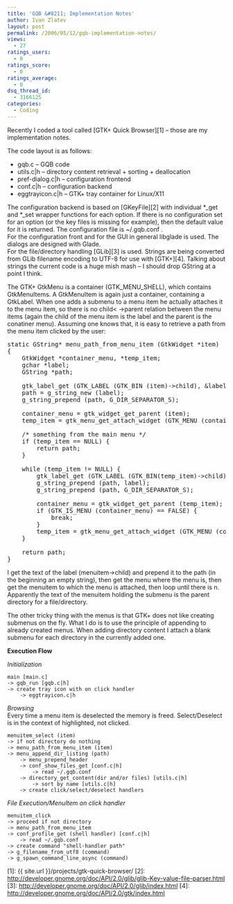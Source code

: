 ```yaml
---
title: 'GQB &#8211; Implementation Notes'
author: Ivan Zlatev
layout: post
permalink: /2006/05/12/gqb-implementation-notes/
views:
  - 27
ratings_users:
  - 0
ratings_score:
  - 0
ratings_average:
  - 0
dsq_thread_id:
  - 3166125
categories:
  - Coding
---
```

Recently I coded a tool called [GTK+ Quick Browser][1] &#8211; those are my implementation notes.

The code layout is as follows:  
* gqb.c &#8211; GQB code  
* utils.c|h &#8211; directory content retrieval + sorting + deallocation  
* pref-dialog.c|h &#8211; configuration frontend  
* conf.c|h &#8211; configuration backend  
* eggtrayicon.c|h &#8211; GTK+ tray container for Linux/X11

The configuration backend is based on [GKeyFile][2] with individual \*\_get and \*\_set wrapper functions for each option. If there is no configuration set for an option (or the key files is missing for example), then the default value for it is returned. The configuration file is ~/.gqb.conf .  
For the configuration front and for the GUI in general libglade is used. The dialogs are designed with Glade.  
For the file/directory handling [GLib][3] is used. Strings are being converted from GLib filename encoding to UTF-8 for use with [GTK+][4]. Talking about strings the current code is a huge mish mash &#8211; I should drop GString at a point I think.

The GTK+ GtkMenu is a container (GTK\_MENU\_SHELL), which contains GtkMenuItems. A GtkMenuItem is again just a container, containing a GtkLabel. When one adds a submenu to a menu item he actually attaches it to the menu item, so there is no child< ->parent relation between the menu items (again the child of the menu item is the label and the parent is the conatiner menu). Assuming one knows that, it is easy to retrieve a path from the menu item clicked by the user:

<pre lang="C">static GString* menu_path_from_menu_item (GtkWidget *item)
{
	GtkWidget *container_menu, *temp_item;
	gchar *label;
	GString *path;

	gtk_label_get (GTK_LABEL (GTK_BIN (item)-&gt;child), &label);
	path = g_string_new (label);
	g_string_prepend (path, G_DIR_SEPARATOR_S);	

	container_menu = gtk_widget_get_parent (item);
	temp_item = gtk_menu_get_attach_widget (GTK_MENU (container_menu));

	/* something from the main menu */
	if (temp_item == NULL) {
		return path;
	}

	while (temp_item != NULL) {
		gtk_label_get (GTK_LABEL (GTK_BIN(temp_item)-&gt;child), &label);
		g_string_prepend (path, label);
		g_string_prepend (path, G_DIR_SEPARATOR_S);

		container_menu = gtk_widget_get_parent (temp_item);
		if (GTK_IS_MENU (container_menu) == FALSE) {
			break;
		}
		temp_item = gtk_menu_get_attach_widget (GTK_MENU (container_menu));
	}

	return path;
}</pre>

I get the text of the label (menuitem->child) and prepend it to the path (in the beginning an empty string), then get the menu where the menu is, then get the menuitem to which the menu is attached, then loop until there is n. Apparently the text of the menuitem holding the submenu is the parent directory for a file/directory.

The other tricky thing with the menus is that GTK+ does not like creating submenus on the fly. What I do is to use the principle of appending to already created menus. When adding directory content I attach a blank submenu for each directory in the currently added one.

**Execution Flow**

*Initialization*

    main [main.c]
    -> gqb_run [gqb.c|h]
    -> create tray icon with on click handler
    	-> eggtrayicon.c|h

*Browsing*  
Every time a menu item is deselected the memory is freed. Select/Deselect is in the context of highlighted, not clicked.

    menuitem_select (item)
    -> if not directory do nothing
    -> menu_path_from_menu_item (item)
    -> menu_append_dir_listing (path)
    	-> menu_prepend_header
    	-> conf_show_files_get [conf.c|h]
    		-> read ~/.gqb.conf
    	-> directory_get_content(dir and/or files) [utils.c|h]
    		-> sort by name [utils.c|h]
    	-> create click/select/deselect handlers

*File Execution/MenuItem on click handler*

    menuitem_click
    -> proceed if not directory
    -> menu_path_from_menu_item
    -> conf_profile_get (shell handler) [conf.c|h]
    	-> read ~/.gqb.conf
    -> create command "shell-handler path"
    -> g_filename_from_utf8 (command)
    -> g_spawn_command_line_async (command)

 [1]: {{ site.url }}/projects/gtk-quick-browser/
 [2]: http://developer.gnome.org/doc/API/2.0/glib/glib-Key-value-file-parser.html
 [3]: http://developer.gnome.org/doc/API/2.0/glib/index.html
 [4]: http://developer.gnome.org/doc/API/2.0/gtk/index.html